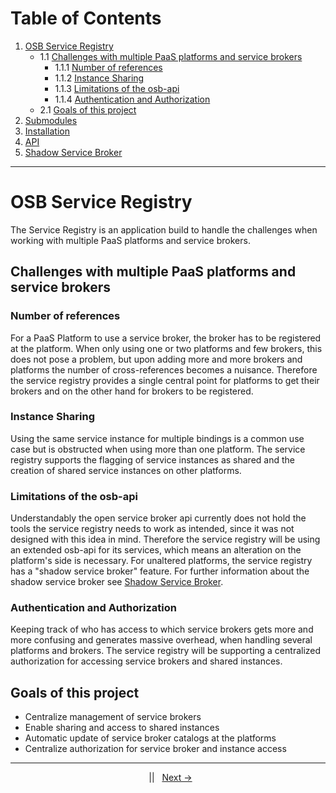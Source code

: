 # Table of Contents
1. [OSB Service Registry](#osb-service-registry)
    * 1.1 [Challenges with multiple PaaS platforms and service brokers](#Challenges-with-multiple-PaaS-platforms-and-service-brokers)
        * 1.1.1 [Number of references](#number-of-references)
        * 1.1.2 [Instance Sharing](#instance-sharing)
        * 1.1.3 [Limitations of the osb-api](#limitations-of-the-osb-api)
        * 1.1.4 [Authentication and Authorization](#Authentication-and-Authorization)
    * 2.1 [Goals of this project](#Goals-of-this-project)
2. [Submodules](documentation/submodules.md)
3. [Installation](documentation/installation.md)
4. [API](documentation/api.md)
5. [Shadow Service Broker](documentation/shadowservicebroker.md)
---
# OSB Service Registry

The Service Registry is an application build to handle the challenges when working with multiple PaaS platforms and service brokers.



## Challenges with multiple PaaS platforms and service brokers

### Number of references

For a PaaS Platform to use a service broker, the broker has to be registered at the platform.  When only using one or two platforms and few brokers, this does not pose a problem, but upon adding more and more brokers and platforms the number of cross-references becomes a nuisance. Therefore the service registry provides a single central point for platforms to get their brokers and on the other hand for brokers to be registered.

### Instance Sharing

Using the same service instance for multiple bindings is a common use case but is obstructed when using more than one platform. The service registry supports the flagging of service instances as shared and the creation of shared service instances on other platforms.

### Limitations of the osb-api

Understandably the open service broker api currently does not hold the tools the service registry needs to work as intended, since it was not designed with this idea in mind. Therefore the service registry will be using an extended osb-api for its services, which means an alteration on the platform's side is necessary. For unaltered platforms, the service registry has a "shadow service broker" feature. For further information about the shadow service broker see [Shadow Service Broker](documentation/shadowservicebroker.md).

### Authentication and Authorization

Keeping track of who has access to which service brokers gets more and more confusing and generates massive overhead, when handling several platforms and brokers. The service registry will be supporting a centralized authorization for accessing service brokers and shared instances.

## Goals of this project

* Centralize management of service brokers
* Enable sharing and access to shared instances
* Automatic update of service broker catalogs at the platforms
* Centralize authorization for service broker and instance access

---
<p align="center">
	<span>&nbsp; || &nbsp;</span> 
    <span><a href="documentation/submodules.md">Next -></a></span>
</p>